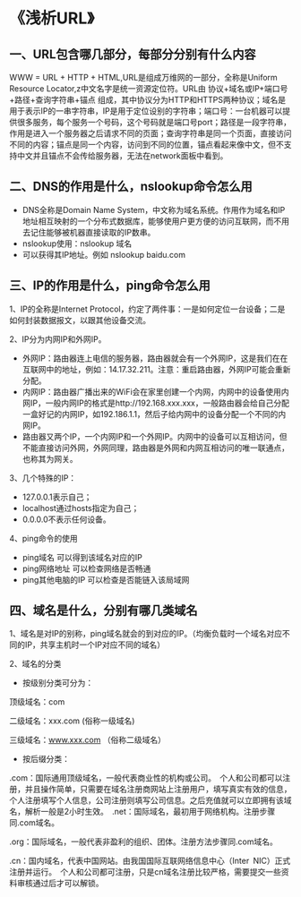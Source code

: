 # 《浅析URL》

## 一、URL包含哪几部分，每部分分别有什么内容

WWW = URL + HTTP + HTML,URL是组成万维网的一部分，全称是Uniform Resource Locator,z中文名字是统一资源定位符。URL由 协议+域名或IP+端口号+路径+查询字符串+锚点 组成，其中协议分为HTTP和HTTPS两种协议；域名是用于表示IP的一串字符串，IP是用于定位设别的字符串；端口号：一台机器可以提供很多服务，每个服务一个号码，这个号码就是端口号port；路径是一段字符串，作用是进入一个服务器之后请求不同的页面；查询字符串是同一个页面，直接访问不同的内容；锚点是同一个内容，访问到不同的位置，锚点看起来像中文，但不支持中文并且锚点不会传给服务器，无法在network面板中看到。

## 二、DNS的作用是什么，nslookup命令怎么用

* DNS全称是Domain Name System，中文称为域名系统。作用作为域名和IP地址相互映射的一个分布式数据库，能够使用户更方便的访问互联网，而不用去记住能够被机器直接读取的IP数串。
* nslookup使用：nslookup 域名
* 可以获得其IP地址。例如 nslookup baidu.com
  
## 三、IP的作用是什么，ping命令怎么用

1、IP的全称是Internet Protocol，约定了两件事：一是如何定位一台设备；二是如何封装数据报文，以跟其他设备交流。

2、IP分为内网IP和外网IP。

* 外网IP：路由器连上电信的服务器，路由器就会有一个外网IP，这是我们在在互联网中的地址，例如：14.17.32.211。注意：重启路由器，外网IP可能会重新分配。
* 内网IP：路由器广播出来的WiFi会在家里创建一个内网，内网中的设备使用内网IP，一般内网IP的格式是http://192.168.xxx.xxx，一般路由器会给自己分配一盒好记的内网IP，如192.186.1.1，然后子给内网中的设备分配一个不同的内网IP。
* 路由器又两个IP，一个内网IP和一个外网IP。内网中的设备可以互相访问，但不能直接访问外网，外网同理，路由器是外网和内网互相访问的唯一联通点，也称其为网关。
  
3、几个特殊的IP：

* 127.0.0.1表示自己；
* localhost通过hosts指定为自己；
* 0.0.0.0不表示任何设备。

4、ping命令的使用

* ping域名 可以得到该域名对应的IP
* ping网络地址 可以检查网络是否畅通
* ping其他电脑的IP 可以检查是否能链入该局域网

## 四、域名是什么，分别有哪几类域名

1、域名是对IP的别称，ping域名就会的到对应的IP。（均衡负载时一个域名对应不同的IP，共享主机时一个IP对应不同的域名）

2、域名的分类

* 按级别分类可分为：

顶级域名：com

二级域名：xxx.com (俗称一级域名)

  三级域名：www.xxx.com （俗称二级域名）

  * 按后缀分类：

.com：国际通用顶级域名，一般代表商业性的机构或公司。 个人和公司都可以注册，并且操作简单，只需要在域名注册商网站上注册用户，填写真实有效的信息，个人注册填写个人信息，公司注册则填写公司信息。之后充值就可以立即拥有该域名，解析一般是2小时生效。 .net：国际域名，最初用于网络机构。注册步骤同.com域名。

.org：国际域名，一般代表非盈利的组织、团体。注册方法步骤同.com域名。 

.cn：国内域名，代表中国网站。由我国国际互联网络信息中心（Inter NIC）正式注册并运行。 个人和公司都可注册，只是cn域名注册比较严格，需要提交一些资料审核通过后才可以解锁。 
